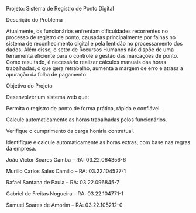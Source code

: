Projeto: Sistema de Registro de Ponto Digital

Descrição do Problema

Atualmente, os funcionários enfrentam dificuldades recorrentes no processo de registro de ponto, causadas principalmente por falhas no sistema de reconhecimento digital e pela lentidão no processamento dos dados. Além disso, o setor de Recursos Humanos não dispõe de uma ferramenta eficiente para o controle e gestão das marcações de ponto. Como resultado, é necessário realizar cálculos manuais das horas trabalhadas, o que gera retrabalho, aumenta a margem de erro e atrasa a apuração da folha de pagamento.

Objetivo do Projeto

Desenvolver um sistema web que:

Permita o registro de ponto de forma prática, rápida e confiável.

Calcule automaticamente as horas trabalhadas pelos funcionários.

Verifique o cumprimento da carga horária contratual.

Identifique e calcule automaticamente as horas extras, com base nas regras da empresa.



João Victor Soares Gamba – RA: 03.22.064356-6

Murillo Carlos Sales Camillo – RA: 03.22.104527-1

Rafael Santana de Paula – RA: 03.22.096845-7

Gabriel de Freitas Nogueira – RA: 03.22.104771-1

Samuel Soares de Amorim – RA: 03.22.105212-0
